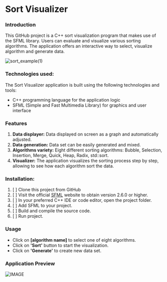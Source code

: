 # Sort Visualizer

### Introduction
This GitHub project is a C++ sort visualization program that makes use of the SFML library.
Users can evaluate and visualize various sorting algorithms.
The application offers an interactive way to select, visualize algorithm and generate data.

![sort_example(1)](https://github.com/vitalii-soroka/Sort_Visualizer/assets/58570486/13cab6d9-f2e0-4fbf-b02f-6f17702c6b4a)

### Technologies used:

The Sort Visualizer application is built using the following technologies and tools:
- C++ programming language for the application logic
- SFML (Simple and Fast Multimedia Library) for graphics and user interface
  
### Features
1. **Data displayer:** Data displayed on screen as a graph and automatically adjusted.
2. **Data generation:** Data set can be easily generated and mixed.
3. **Algorithms variety:** Eight different sorting algorithms: Bubble, Selection, Insertion, Merge, Quick, Heap, Radix, std::sort.
4. **Visualizer:** The application visualizes the sorting process step by step, allowing to see how each algorithm sort the data.

### Installation:
1. [ ] Clone this project from GitHub
2. [ ] Visit the official [SFML](www.sfml-dev.org) website to obtain version 2.6.0 or higher.
3. [ ] In your preferred C++ IDE or code editor, open the project folder.
4. [ ] Add SFML to your project.
5. [ ] Build and compile the source code.
6. [ ] Run project.

### Usage
- Click on **[algorithm name]** to select one of eight algorithms.
- Click on **'Sort'** button to start the visualization.
- Click on **'Generate'** to create new data set.

### Application Preview
![IMAGE](https://github.com/vitalii-soroka/Sort_Visualizer/assets/58570486/790d5ef9-e6d2-418c-be5f-b57e5162265a)


